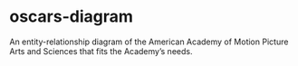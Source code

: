 # oscars-diagram
An entity-relationship diagram of the American Academy of Motion Picture Arts and Sciences that fits the Academy’s needs.
